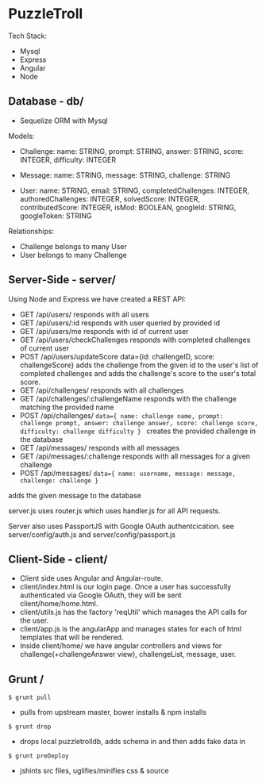# PuzzleTroll

Tech Stack:
- Mysql
- Express
- Angular
- Node

## Database - db/
- Sequelize ORM with Mysql

Models:
- Challenge:
  name: STRING,
  prompt: STRING,
  answer: STRING,
  score: INTEGER,
  difficulty: INTEGER

- Message: 
  name: STRING,
  message: STRING,
  challenge: STRING

- User:
  name: STRING,
  email: STRING,
  completedChallenges: INTEGER,
  authoredChallenges: INTEGER,
  solvedScore: INTEGER,
  contributedScore: INTEGER,
  isMod: BOOLEAN,
  googleId: STRING,
  googleToken: STRING

Relationships:
  - Challenge belongs to many User
  - User belongs to many Challenge


## Server-Side - server/
Using Node and Express we have created a REST API:
- GET /api/users/      responds with all users
- GET /api/users/:id  responds with user queried by provided id
- GET /api/users/me   responds with id of current user
- GET /api/users/checkChallenges    responds with completed challenges of current user
- POST /api/users/updateScore data={id: challengeID, score: challengeScore} adds the challenge from the given id to the user's list of completed challenges and adds the challenge's score to the user's total score.
- GET /api/challenges/  responds with all challenges
- GET /api/challenges/:challengeName  responds with the challenge matching the provided name
- POST /api/challenges/ ```data={
  name: challenge name,
  prompt: challenge prompt,
  answer: challenge answer,
  score: challenge score,
  difficulty: challenge difficulty
} ```
creates the provided challenge in the database
- GET /api/messages/  responds with all messages
- GET /api/messages/:challenge responds with all messages for a given challenge
- POST /api/messages/ ```data={
  name: username,
  message: message,
  challenge: challenge
} ```

adds the given message to the database

server.js uses router.js which uses handler.js for all API requests.

Server also uses PassportJS with Google OAuth authentcication. see server/config/auth.js and server/config/passport.js

## Client-Side - client/
- Client side uses Angular and Angular-route.
- client/index.html is our login page. Once a user has successfully authenticated via Google OAuth, they will be sent client/home/home.html.
- client/utils.js has the factory 'reqUtil' which manages the API calls for the user.
- client/app.js is the angularApp and manages states for each of html templates that will be rendered.
- Inside client/home/ we have angular controllers and views for challenge(+challengeAnswer view), challengeList, message, user.


## Grunt / 
```
$ grunt pull
```
- pulls from upstream master, bower installs & npm installs
```
$ grunt drop
```
- drops local puzzletrolldb, adds schema in and then adds fake data in
```
$ grunt preDeploy
```
- jshints src files, uglifies/minifies css & source

